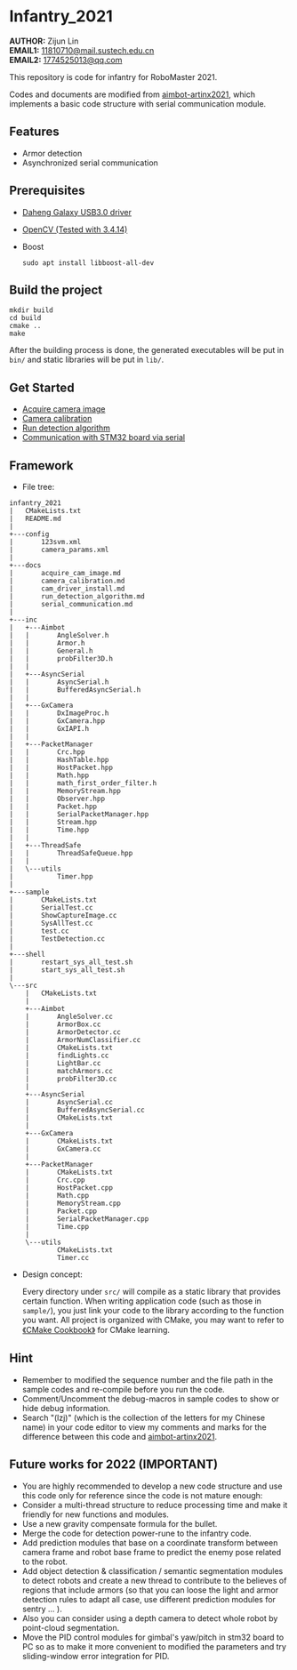# Infantry_2021

**AUTHOR:**  Zijun Lin  
**EMAIL1:** 11810710@mail.sustech.edu.cn  
**EMAIL2:** 1774525013@qq.com


This repository is code for infantry for RoboMaster 2021.

Codes and documents are modified from [aimbot-artinx2021](https://github.com/NERanger/aimbot-artinx2021), which implements a basic code structure with serial communication module.

## Features

* Armor detection
* Asynchronized serial communication

## Prerequisites

* [Daheng Galaxy USB3.0 driver](./docs/cam_driver_install.md)

* [OpenCV (Tested with 3.4.14)](https://docs.opencv.org/3.4.14/d7/d9f/tutorial_linux_install.html)

* Boost

  ```shell
  sudo apt install libboost-all-dev
  ```

## Build the project

```shell
mkdir build
cd build
cmake ..
make
```

After the building process is done, the generated executables will be put in `bin/` and static libraries will be put in `lib/`.

## Get Started

* [Acquire camera image](./docs/acquire_cam_image.md)
* [Camera calibration](./docs/camera_calibration.md)
* [Run detection algorithm](./docs/run_detection_algorithm.md)
* [Communication with STM32 board via serial](./docs/serial_communication.md)

## Framework

* File tree:

```text
infantry_2021
|   CMakeLists.txt
|   README.md
|
+---config
|       123svm.xml
|       camera_params.xml
|
+---docs
|       acquire_cam_image.md
|       camera_calibration.md
|       cam_driver_install.md
|       run_detection_algorithm.md
|       serial_communication.md
|
+---inc
|   +---Aimbot
|   |       AngleSolver.h
|   |       Armor.h
|   |       General.h
|   |       probFilter3D.h
|   |
|   +---AsyncSerial
|   |       AsyncSerial.h
|   |       BufferedAsyncSerial.h
|   |
|   +---GxCamera
|   |       DxImageProc.h
|   |       GxCamera.hpp
|   |       GxIAPI.h
|   |
|   +---PacketManager
|   |       Crc.hpp
|   |       HashTable.hpp
|   |       HostPacket.hpp
|   |       Math.hpp
|   |       math_first_order_filter.h
|   |       MemoryStream.hpp
|   |       Observer.hpp
|   |       Packet.hpp
|   |       SerialPacketManager.hpp
|   |       Stream.hpp
|   |       Time.hpp
|   |
|   +---ThreadSafe
|   |       ThreadSafeQueue.hpp
|   |
|   \---utils
|           Timer.hpp
|
+---sample
|       CMakeLists.txt
|       SerialTest.cc
|       ShowCaptureImage.cc
|       SysAllTest.cc
|       test.cc
|       TestDetection.cc
|
+---shell
|       restart_sys_all_test.sh
|       start_sys_all_test.sh
|
\---src
    |   CMakeLists.txt
    |
    +---Aimbot
    |       AngleSolver.cc
    |       ArmorBox.cc
    |       ArmorDetector.cc
    |       ArmorNumClassifier.cc
    |       CMakeLists.txt
    |       findLights.cc
    |       LightBar.cc
    |       matchArmors.cc
    |       probFilter3D.cc
    |
    +---AsyncSerial
    |       AsyncSerial.cc
    |       BufferedAsyncSerial.cc
    |       CMakeLists.txt
    |
    +---GxCamera
    |       CMakeLists.txt
    |       GxCamera.cc
    |
    +---PacketManager
    |       CMakeLists.txt
    |       Crc.cpp
    |       HostPacket.cpp
    |       Math.cpp
    |       MemoryStream.cpp
    |       Packet.cpp
    |       SerialPacketManager.cpp
    |       Time.cpp
    |
    \---utils
            CMakeLists.txt
            Timer.cc
```

* Design concept:

  Every directory under `src/` will compile as a static library that provides certain function. When writing application code (such as those in `sample/`), you just link your code to the library according to the function you want. All project is organized with CMake, you may want to refer to [《CMake Cookbook》](https://github.com/xiaoweiChen/CMake-Cookbook/releases/download/0.2/CMake-CookBook.pdf) for CMake learning.


## Hint


* Remember to modified the sequence number and the file path in the sample codes and re-compile before you run the code.
* Comment/Uncomment the debug-macros in sample codes to show or hide debug information.
* Search "(lzj)"  (which is the collection of the letters for my Chinese name) in your code editor to view my comments and marks for the difference between this code and [aimbot-artinx2021](https://github.com/NERanger/aimbot-artinx2021).


## Future works for 2022 (IMPORTANT)

* You are highly recommended to develop a new code structure and use this code only for reference since the code is not mature enough:
* Consider a multi-thread structure to reduce processing time and make it friendly for new functions and modules.
* Use a new gravity compensate formula for the bullet.
* Merge the code for detection power-rune to the infantry code.
* Add prediction modules that base on a coordinate transform between camera frame and robot base frame to predict the enemy pose related to the robot.
* Add object detection & classification / semantic segmentation modules to detect robots and create a new thread to contribute to the believes of regions that include armors  (so that you can loose the light and armor detection rules to adapt all case, use different prediction modules for sentry ... ).
* Also you can consider using a depth camera to detect whole robot by point-cloud segmentation.
* Move the PID control modules for gimbal's yaw/pitch in stm32 board to PC so as to make it more convenient to modified the parameters and try sliding-window error integration for PID.



